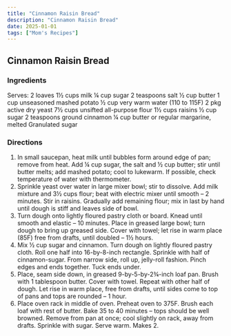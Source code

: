 ```yaml
---
title: "Cinnamon Raisin Bread"
description: "Cinnamon Raisin Bread"
date: 2025-01-01
tags: ["Mom's Recipes"]
---
```


## Cinnamon Raisin Bread

### Ingredients

Serves:  2 loaves
1½ cups milk
¼ cup sugar
2 teaspoons salt
½ cup butter
1 cup unseasoned mashed potato
½ cup very warm water (110 to 115F)
2 pkg active dry yeast
7½ cups unsifted all-purpose flour
1½ cups raisins
½ cup sugar
2 teaspoons ground cinnamon
¼ cup butter or regular margarine, melted
Granulated sugar
 
### Directions

1.  In small saucepan, heat milk until bubbles form around edge of pan; remove from heat.  Add ¼ cup sugar, the salt and ½ cup butter; stir until butter melts; add mashed potato; cool to lukewarm.  If possible, check temperature of water with thermometer. 
2.  Sprinkle yeast over water in large mixer bowl; stir to dissolve.  Add milk mixture and 3½ cups flour; beat with electric mixer until smooth – 2 minutes.  Stir in raisins.  Gradually add remaining flour; mix in last by hand until dough is stiff and leaves side of bowl. 
3.  Turn dough onto lightly floured pastry cloth or board.  Knead until smooth and elastic – 10 minutes.  Place in greased large bowl; turn dough to bring up greased side.  Cover with towel; let rise in warm place (85F) free from drafts, until doubled – 1½ hours. 
4.  Mix ½ cup sugar and cinnamon.  Turn dough on lightly floured pastry cloth.  Roll one half into 16-by-8-inch rectangle.  Sprinkle with half of cinnamon-sugar.  From narrow side, roll up, jelly-roll fashion.  Pinch edges and ends together.  Tuck ends under. 
5.  Place, seam side down, in greased 9-by-5-by-2¾-inch loaf pan.  Brush with 1 tablespoon butter.  Cover with towel.  Repeat with other half of dough.  Let rise in warm place, free from drafts, until sides come to top of pans and tops are rounded – 1 hour. 
6.  Place oven rack in middle of oven.  Preheat oven to 375F.  Brush each loaf with rest of butter.  Bake 35 to 40 minutes – tops should be well browned.  Remove from pan at once; cool slightly on rack, away from drafts.  Sprinkle with sugar.  Serve warm.  Makes 2. 


